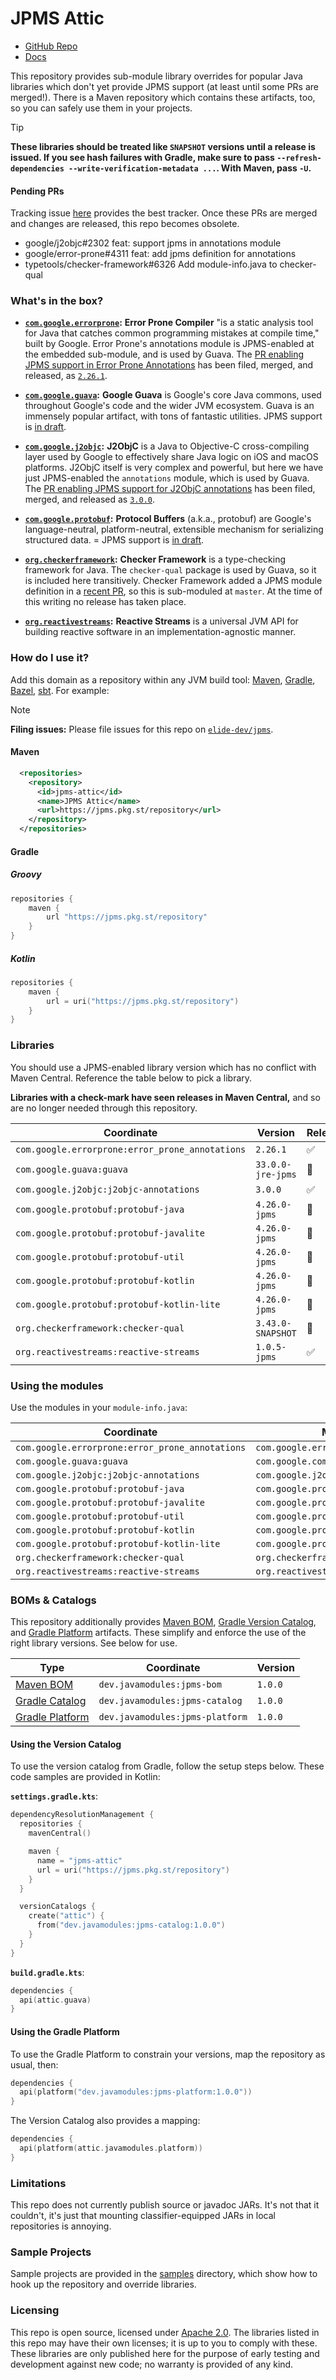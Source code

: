 
# JPMS Attic

- [GitHub Repo](https://github.com/javamodules/attic)
- [Docs](https://jpms.pkg.st)

This repository provides sub-module library overrides for popular Java libraries which don't yet provide JPMS support (at least until some PRs are merged!). There is a Maven repository which contains these artifacts, too, so you can safely use them in your projects.

> [!TIP]
> **These libraries should be treated like `SNAPSHOT` versions until a release is issued. If you see hash failures with Gradle, make sure to pass `--refresh-dependencies --write-verification-metadata ...`. With Maven, pass `-U`.**

#### Pending PRs

Tracking issue [here][6] provides the best tracker. Once these PRs are merged and changes are released, this repo becomes obsolete.

- google/j2objc#2302 feat: support jpms in annotations module
- google/error-prone#4311 feat: add jpms definition for annotations
- typetools/checker-framework#6326 Add module-info.java to checker-qual

### What's in the box?

- **[`com.google.errorprone`][2]:** **Error Prone Compiler** "is a static analysis tool for Java that catches common programming mistakes at compile time," built by Google. Error Prone's annotations module is JPMS-enabled at the embedded sub-module, and is used by Guava. The [PR enabling JPMS support in Error Prone Annotations][3] has been filed, merged, and released, as [`2.26.1`](https://github.com/google/error-prone/releases/tag/v2.26.1).

- **[`com.google.guava`][11]:** **Google Guava** is Google's core Java commons, used throughout Google's code and the wider JVM ecosystem. Guava is an immensely popular artifact, with tons of fantastic utilities. JPMS support is [in draft][12].

- **[`com.google.j2objc`][4]:** **J2ObjC** is a Java to Objective-C cross-compiling layer used by Google to effectively share Java logic on iOS and macOS platforms. J2ObjC itself is very complex and powerful, but here we have just JPMS-enabled the `annotations` module, which is used by Guava. The [PR enabling JPMS support for J2ObjC annotations][5] has been filed, merged, and released as [`3.0.0`](https://github.com/google/j2objc/commit/a883dd3f90d51d5ccad4aa3af8feaaeed6560109).


- **[`com.google.protobuf`][4]:** **Protocol Buffers** (a.k.a., protobuf) are Google's language-neutral, platform-neutral, extensible mechanism for serializing structured data. = JPMS support is [in draft][17].

- **[`org.checkerframework`][0]:** **Checker Framework** is a type-checking framework for Java. The `checker-qual` package is used by Guava, so it is included here transitively. Checker Framework added a JPMS module definition in a [recent PR][1], so this is sub-moduled at `master`. At the time of this writing no release has taken place.

- **[`org.reactivestreams`][16]:** **Reactive Streams** is a universal JVM API for building reactive software in an implementation-agnostic manner.

### How do I use it?

Add this domain as a repository within any JVM build tool: [Maven][7], [Gradle][8], [Bazel][9], [sbt][10]. For example:

> [!NOTE]
> **Filing issues:** Please file issues for this repo on [`elide-dev/jpms`](https://github.com/elide-dev/jpms/issues).

#### Maven

```xml
  <repositories>
    <repository>
      <id>jpms-attic</id>
      <name>JPMS Attic</name>
      <url>https://jpms.pkg.st/repository</url>
    </repository>
  </repositories>
```

#### Gradle

##### Groovy

```groovy
repositories {
    maven {
        url "https://jpms.pkg.st/repository"
    }
}
```

##### Kotlin

```kotlin
repositories {
    maven {
        url = uri("https://jpms.pkg.st/repository")
    }
}
```

### Libraries

You should use a JPMS-enabled library version which has no conflict with Maven Central. Reference the table below to pick a library.

**Libraries with a check-mark have seen releases in Maven Central,** and so are no longer needed through this repository.


| Coordinate                                      | Version                 | Released |
| ----------------------------------------------- | ----------------------- | -------- |
| `com.google.errorprone:error_prone_annotations` | `2.26.1`                | ✅       |
| `com.google.guava:guava`                        | `33.0.0-jre-jpms`       | 🔄       |
| `com.google.j2objc:j2objc-annotations`          | `3.0.0`                 | ✅       |
| `com.google.protobuf:protobuf-java`             | `4.26.0-jpms`           | 🔄       |
| `com.google.protobuf:protobuf-javalite`         | `4.26.0-jpms`           | 🔄       |
| `com.google.protobuf:protobuf-util`             | `4.26.0-jpms`           | 🔄       |
| `com.google.protobuf:protobuf-kotlin`           | `4.26.0-jpms`           | 🔄       |
| `com.google.protobuf:protobuf-kotlin-lite`      | `4.26.0-jpms`           | 🔄       |
| `org.checkerframework:checker-qual`             | `3.43.0-SNAPSHOT`       | 🔄       |
| `org.reactivestreams:reactive-streams`          | `1.0.5-jpms`            | ✅       |

### Using the modules

Use the modules in your `module-info.java`:

| Coordinate                                      | Module                              |
| ----------------------------------------------- | ----------------------------------- |
| `com.google.errorprone:error_prone_annotations` | `com.google.errorprone.annotations` |
| `com.google.guava:guava`                        | `com.google.common`                 |
| `com.google.j2objc:j2objc-annotations`          | `com.google.j2objc.annotations`     |
| `com.google.protobuf:protobuf-java`             | `com.google.protobuf`               |
| `com.google.protobuf:protobuf-javalite`         | `com.google.protobuf`               |
| `com.google.protobuf:protobuf-util`             | `com.google.protobuf.util`          |
| `com.google.protobuf:protobuf-kotlin`           | `com.google.protobuf.kotlin`        |
| `com.google.protobuf:protobuf-kotlin-lite`      | `com.google.protobuf.kotlin`        |
| `org.checkerframework:checker-qual`             | `org.checkerframework.checker.qual` |
| `org.reactivestreams:reactive-streams`          | `org.reactivestreams`               |

### BOMs & Catalogs

This repository additionally provides [Maven BOM][13], [Gradle Version Catalog][14], and [Gradle Platform][15] artifacts. These simplify and enforce the use of the right library versions. See below for use.

| Type                  | Coordinate                      | Version  |
| --------------------- | ------------------------------- | -------- |
| [Maven BOM][13]       | `dev.javamodules:jpms-bom`      | `1.0.0`  |
| [Gradle Catalog][14]  | `dev.javamodules:jpms-catalog`  | `1.0.0`  |
| [Gradle Platform][15] | `dev.javamodules:jpms-platform` | `1.0.0`  |

#### Using the Version Catalog

To use the version catalog from Gradle, follow the setup steps below. These code samples are provided in Kotlin:

**`settings.gradle.kts`**:

```kotlin
dependencyResolutionManagement {
  repositories {
    mavenCentral()

    maven {
      name = "jpms-attic"
      url = uri("https://jpms.pkg.st/repository")
    }
  }

  versionCatalogs {
    create("attic") {
      from("dev.javamodules:jpms-catalog:1.0.0")
    }
  }
}
```

**`build.gradle.kts`**:

```kotlin
dependencies {
  api(attic.guava)
}
```

#### Using the Gradle Platform

To use the Gradle Platform to constrain your versions, map the repository as usual, then:

```kotlin
dependencies {
  api(platform("dev.javamodules:jpms-platform:1.0.0"))
}
```

The Version Catalog also provides a mapping:

```kotlin
dependencies {
  api(platform(attic.javamodules.platform))
}
```

### Limitations

This repo does not currently publish source or javadoc JARs. It's not that it couldn't, it's just that mounting classifier-equipped JARs in local repositories is annoying.

### Sample Projects

Sample projects are provided in the [samples](./samples) directory, which show how to hook up the repository and override libraries.

### Licensing

This repo is open source, licensed under [Apache 2.0](./LICENSE.txt). The libraries listed in this repo may have their own licenses; it is up to you to comply with these. These libraries are only published here for the purpose of early testing and development against new code; no warranty is provided of any kind.

[0]: https://github.com/typetools/checker-framework
[1]: https://github.com/typetools/checker-framework/pull/6326
[2]: https://github.com/sgammon/error-prone
[3]: https://github.com/google/error-prone/pull/4311
[4]: https://github.com/google/j2objc
[5]: https://github.com/google/j2objc/pull/2302
[6]: https://github.com/elide-dev/jpms/issues/1
[7]: https://maven.apache.org/guides/mini/guide-multiple-repositories.html
[8]: https://docs.gradle.org/current/userguide/declaring_repositories.html
[9]: https://github.com/bazelbuild/rules_jvm_external/blob/master/docs/api.md#maven_install-repositories
[10]: https://www.scala-sbt.org/1.x/docs/Resolvers.html
[11]: https://github.com/google/guava
[12]: https://github.com/sgammon/guava/pull/14
[13]: https://maven.apache.org/guides/introduction/introduction-to-dependency-mechanism.html#bill-of-materials-bom-poms
[14]: https://docs.gradle.org/current/userguide/platforms.html
[15]: https://docs.gradle.org/current/userguide/dependency_version_alignment.html
[16]: https://github.com/reactive-streams/reactive-streams-jvm
[17]: https://github.com/protocolbuffers/protobuf/pull/16178
